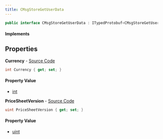 ```yaml
---
title: CMsgStoreGetUserData
---
```


```csharp
public interface CMsgStoreGetUserData : ITypedProtobuf<CMsgStoreGetUserData>, INativeHandle
```

#### Implements

## Properties

**Currency** - [Source Code](https://github.com/swiftly-solution/swiftlys2/blob/main/managed/src/SwiftlyS2.Generated/Protobufs/Interfaces/CMsgStoreGetUserData.cs#L16)

```csharp
int Currency { get; set; }
```

#### Property Value

- [int](https://learn.microsoft.com/dotnet/api/system.int32)

**PriceSheetVersion** - [Source Code](https://github.com/swiftly-solution/swiftlys2/blob/main/managed/src/SwiftlyS2.Generated/Protobufs/Interfaces/CMsgStoreGetUserData.cs#L13)

```csharp
uint PriceSheetVersion { get; set; }
```

#### Property Value

- [uint](https://learn.microsoft.com/dotnet/api/system.uint32)

